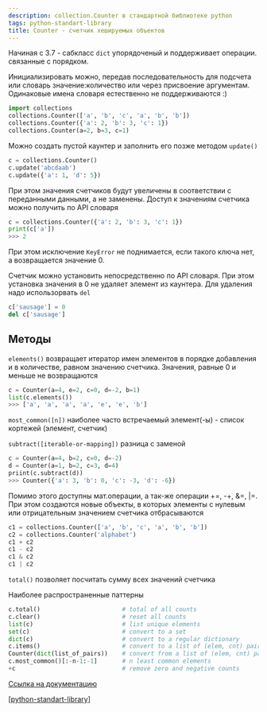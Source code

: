 ```yaml
---
description: collection.Counter в стандартной библиотеке python
tags: python-standart-library
title: Counter - счетчик хешируемых объектов
---
```

Начиная с 3.7 - сабкласс `dict` упорядоченый и поддерживает операции. связанные с порядком.

Инициализировать можно, передав последовательность для подсчета или словарь значение:количество или через присвоение аргументам. Одинаковые имена словаря естественно не поддерживаются :)

```python
import collections
collections.Counter(['a', 'b', 'c', 'a', 'b', 'b'])
collections.Counter({'a': 2, 'b': 3, 'c': 1})
collections.Counter(a=2, b=3, c=1)
```

Можно создать пустой каунтер и заполнить его позже методом `update()`

```python
c = collections.Counter()
c.update('abcdaab')
c.update({'a': 1, 'd': 5})
```

При этом значения счетчиков будут увеличены в соответствии с переданными данными, а не заменены. Доступ к значениям счетчика можно получить по API словаря

```python
c = collections.Counter({'a': 2, 'b': 3, 'c': 1})
print(c['a'])
>>> 2
```

При этом исключение `KeyError` не поднимается, если такого ключа нет, а возвращается значение 0.

Счетчик можно установить непосредственно по API словаря. При этом установка значения в 0 не удаляет элемент из каунтера. Для удаления надо использорвать `del`

```python
c['sausage'] = 0
del c['sausage']
```

## Методы

`elements()` возвращает итератор имен элементов в порядке добавления и в количестве, равном значению счетчика. Значения, равные 0 и меньше не возвращаются

```python
c = Counter(a=4, e=2, c=0, d=-2, b=1)
list(c.elements())
>>> ['a', 'a', 'a', 'a', 'e', 'e', 'b']
```

`most_common([n])` наиболее часто встречаемый элемент(-ы) - список кортежей (элемент, счетчик)

`subtract([iterable-or-mapping])` разница с заменой

```python
c = Counter(a=4, b=2, c=0, d=-2)
d = Counter(a=1, b=2, c=3, d=4)
priint(c.subtract(d))
>>> Counter({'a': 3, 'b': 0, 'c': -3, 'd': -6})
```

Помимо этого доступны мат.операции, а так-же операции +=, -+, &=, |=. При этом создаются новые объекты, в которых элементы с нулевым или отрицательным значением счетчика отбрасываются

```python
c1 = collections.Counter(['a', 'b', 'c', 'a', 'b', 'b'])
c2 = collections.Counter('alphabet')
c1 + c2
c1 - c2
c1 & c2
c1 | c2
```

`total()` позволяет посчитать сумму всех значений счетчика

Наиболее распространенные паттерны

```python
c.total()                       # total of all counts
c.clear()                       # reset all counts
list(c)                         # list unique elements
set(c)                          # convert to a set
dict(c)                         # convert to a regular dictionary
c.items()                       # convert to a list of (elem, cnt) pairs
Counter(dict(list_of_pairs))    # convert from a list of (elem, cnt) pairs
c.most_common()[:-n-1:-1]       # n least common elements
+c                              # remove zero and negative counts
```

[Ссылка на документацию](https://docs.python.org/3/library/collections.html#counter-objects)

[[python-standart-library]]

[//begin]: # "Autogenerated link references for markdown compatibility"
[python-standart-library]: ../lists/python-standart-library "Стандартная библиотека python и полезные ресурсы"
[//end]: # "Autogenerated link references"